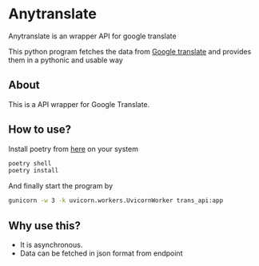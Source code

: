 # Anytranslate
Anytranslate is an wrapper API for google translate


This python program fetches the data from [Google translate](https://translate.google.com/) and provides them in a pythonic and usable way


## About

This is a API wrapper for Google Translate.

## How to use?
Install poetry from [here](https://python-poetry.org/docs/) on your system
```sh
poetry shell
poetry install
```

And finally start the program by 
```sh
gunicorn -w 3 -k uvicorn.workers.UvicornWorker trans_api:app
```

## Why use this?

- It is asynchronous.
- Data can be fetched in json format from endpoint
















